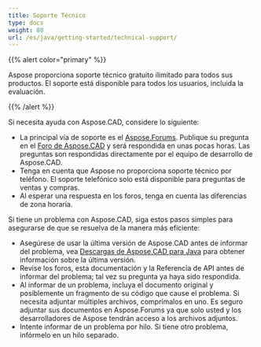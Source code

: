 ```yaml
---
title: Soporte Técnico
type: docs
weight: 80
url: /es/java/getting-started/technical-support/
---
```


{{% alert color="primary" %}}

Aspose proporciona soporte técnico gratuito ilimitado para todos sus productos. El soporte está disponible para todos los usuarios, incluida la evaluación.

{{% /alert %}}

Si necesita ayuda con Aspose.CAD, considere lo siguiente:

- La principal vía de soporte es el [Aspose.Forums](https://forum.aspose.com/). Publique su pregunta en el [Foro de Aspose.CAD](https://forum.aspose.com/c/cad/19) y será respondida en unas pocas horas. Las preguntas son respondidas directamente por el equipo de desarrollo de Aspose.CAD.
- Tenga en cuenta que Aspose no proporciona soporte técnico por teléfono. El soporte telefónico solo está disponible para preguntas de ventas y compras.
- Al esperar una respuesta en los foros, tenga en cuenta las diferencias de zona horaria.

Si tiene un problema con Aspose.CAD, siga estos pasos simples para asegurarse de que se resuelva de la manera más eficiente:

- Asegúrese de usar la última versión de Aspose.CAD antes de informar del problema, vea [Descargas de Aspose.CAD para Java](https://releases.aspose.com/java/repo/com/aspose/aspose-cad/) para obtener información sobre la última versión.
- Revise los foros, esta documentación y la Referencia de API antes de informar del problema; tal vez su pregunta ya haya sido respondida.
- Al informar de un problema, incluya el documento original y posiblemente un fragmento de su código que cause el problema. Si necesita adjuntar múltiples archivos, comprímalos en uno. Es seguro adjuntar sus documentos en Aspose.Forums ya que solo usted y los desarrolladores de Aspose tendrán acceso a los archivos adjuntos.
- Intente informar de un problema por hilo. Si tiene otro problema, infórmelo en un hilo separado.
